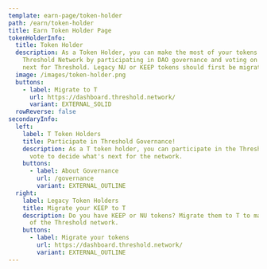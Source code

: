```yaml
---
template: earn-page/token-holder
path: /earn/token-holder
title: Earn Token Holder Page
tokenHolderInfo:
  title: Token Holder
  description: As a Token Holder, you can make the most of your tokens on the
    Threshold Network by participating in DAO governance and voting on what’s
    next for Threshold. Legacy NU or KEEP tokens should first be migrated to T.
  image: /images/token-holder.png
  buttons:
    - label: Migrate to T
      url: https://dashboard.threshold.network/
      variant: EXTERNAL_SOLID
  rowReverse: false
secondaryInfo:
  left:
    label: T Token Holders
    title: Participate in Threshold Governance!
    description: As a T token holder, you can participate in the Threshold DAO and
      vote to decide what's next for the network.
    buttons:
      - label: About Governance
        url: /governance
        variant: EXTERNAL_OUTLINE
  right:
    label: Legacy Token Holders
    title: Migrate your KEEP to T
    description: Do you have KEEP or NU tokens? Migrate them to T to make the most
      of the Threshold network.
    buttons:
      - label: Migrate your tokens
        url: https://dashboard.threshold.network/
        variant: EXTERNAL_OUTLINE
---
```

